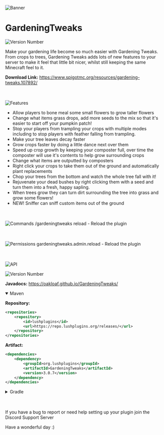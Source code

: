 ![Banner](https://imgur.com/lCyzngG.png)
# GardeningTweaks
![Version Number](https://repo.lushplugins.org/api/badge/latest/releases/org/lushplugins/GardeningTweaks?color=40c14a&name=Latest)

Make your gardening life become so much easier with Gardening Tweaks. From crops to trees, Gardening Tweaks adds lots of new features to your server to make it feel that little bit nicer, whilst still keeping the same Minecraft feel to it.

**Download Link:** https://www.spigotmc.org/resources/gardening-tweaks.107892/


<br/><br/>
![Features](https://imgur.com/mDGUKbj.png)
- Allow players to bone meal some small flowers to grow taller flowers
- Change what items grass drops, add more seeds to the mix so that it's easier to start off your pumpkin patch!
- Stop your players from trampling your crops with multiple modes including to stop players with feather falling from trampling.
- Make your tree leaves decay faster
- Grow crops faster by doing a little dance next over them
- Speed up crop growth by keeping your composter full, over time the composter will use it's contents to help grow surrounding crops
- Change what items are outputted by composters
- Right click your crops to take them out of the ground and automatically plant replacements
- Chop your trees from the bottom and watch the whole tree fall with it!
- Rejuvenate your dead bushes by right clicking them with a seed and turn them into a fresh, happy sapling.
- When trees grow they can turn dirt surrounding the tree into grass and grow some flowers!
- NEW! Sniffer can sniff custom items out of the ground

<br/><br/>
![Commands](https://imgur.com/g1qjQCI.png)
/gardeningtweaks reload - Reload the plugin

<br/><br/>
![Permissions](https://imgur.com/iZ53of5.png)
gardeningtweaks.admin.reload - Reload the plugin

<br/><br/>
![API](https://i.imgur.com/BdF7AGF.png)

![Version Number](https://repo.lushplugins.org/api/badge/latest/releases/org/lushplugins/GardeningTweaks?color=40c14a&name=Latest)

**Javadocs:** https://oakloaf.github.io/GardeningTweaks/

<details open>
<summary>Maven</summary>
    
**Repository:**
```xml
<repositories>
    <repository>
        <id>lushplugins</id>
        <url>https://repo.lushplugins.org/releases/</url>
    </repository>
</repositories>
```
**Artifact:**
```xml
<dependencies>
    <dependency>
        <groupId>org.lushplugins</groupId>
        <artifactId>GardeningTweaks</artifactId>
        <version>3.0.7</version>
    </dependency>
</dependencies>
```
</details>

<details>
<summary>Gradle</summary>
    
**Repository:**
```gradle
repositories {
    mavenCentral()
    maven { url = "https://repo.lushplugins.org/releases/" }
}
```
**Artifact:**
```gradle
dependencies {
    compileOnly org.lushplugins:GardeningTweaks:3.0.7"
}
```
</details>

<br/><br/>
If you have a bug to report or need help setting up your plugin join the Discord Support Server

Have a wonderful day :)
